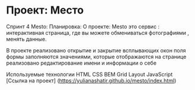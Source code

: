 # Проект: Место
Спринт 4 Mesto:
Планировка:
О проекте:
Mesto это сервис : интерактивная страница, где вы можете обмениваться фотографиями , менять данные.

В проекте реализовано открытие и закрытие всплывающих окон
поля формы заполняются значениями, которые отображаются на странице
реализовано редактирование имени и информации о себе

Используемые технологии
HTML
CSS
BEM
Grid Layout
JavaScript
[Ссылка на проект] (https://yulianashatir.github.io/mesto/index.html)